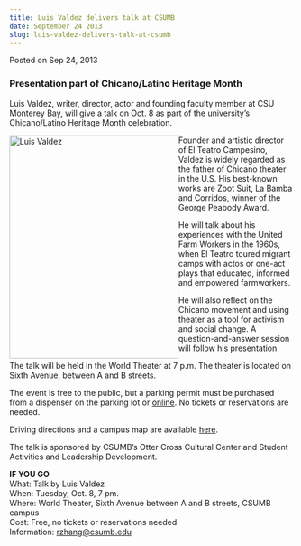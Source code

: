 ```yaml
---
title: Luis Valdez delivers talk at CSUMB
date: September 24 2013
slug: luis-valdez-delivers-talk-at-csumb
---
```





<span class="date">Posted on Sep 24, 2013    </span>
<h3>Presentation part of Chicano/Latino Heritage Month</h3>
<p>Luis Valdez, writer, director, actor and founding faculty member
at CSU Monterey Bay, will give a talk on Oct. 8 as part of the
university&#x2019;s Chicano/Latino Heritage Month celebration.</p>
<p><img alt="Luis Valdez" src="http://news.csumb.edu/sites/default/files/65/attachments/news/images/luis_valdez_pic.jpg" style="float:left; width:300px; height:395px">Founder and
artistic director of El Teatro Campesino, Valdez is widely regarded
as the father of Chicano theater in the U.S. His best-known works
are Zoot Suit, La Bamba and Corridos, winner of the George Peabody
Award.</img></p>
<p>He will talk about his experiences with the United Farm Workers
in the 1960s, when El Teatro toured migrant camps with actos or
one-act plays that educated, informed and empowered
farmworkers.</p>
<p>He will also reflect on the Chicano movement and using theater
as a tool for activism and social change. A question-and-answer
session will follow his presentation.</p>
<p>The talk will be held in the World Theater at 7 p.m. The theater
is located on Sixth Avenue, between A and B streets.</p>
<p>The event is free to the public, but a parking permit must be
purchased from a dispenser on the parking lot or <a href="http://parking.csumb.edu/buy-permit" rel="nofollow">online</a>. No
tickets or reservations are needed.</p>
<p>Driving directions and a campus map are available <a href="http://csumb.edu/maps" rel="nofollow">here</a>.&#xA0;</p>
<p>The talk is sponsored by CSUMB&#x2019;s Otter Cross Cultural Center and
Student Activities and Leadership Development.</p>
<p><strong>IF YOU GO</strong><br>
What: Talk by Luis Valdez<br>
When: Tuesday, Oct. 8, 7 pm.<br>
Where: World Theater, Sixth Avenue between A and B streets, CSUMB
campus<br>
Cost: Free, no tickets or reservations needed<br>
Information: <a href="mailto:rzhang@csumb.edu">rzhang@csumb.edu</a></br></br></br></br></br></p>





